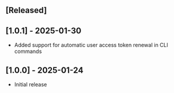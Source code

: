 ## [Released]

## [1.0.1] - 2025-01-30

- Added support for automatic user access token renewal in CLI commands

## [1.0.0] - 2025-01-24

- Initial release
